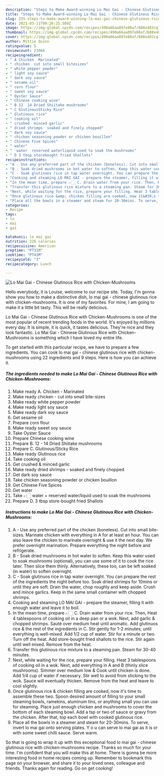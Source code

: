 ```yaml
---
description: "Steps to Make Award-winning Lo Mai Gai - Chinese Glutinous Rice with Chicken-Mushrooms"
title: "Steps to Make Award-winning Lo Mai Gai - Chinese Glutinous Rice with Chicken-Mushrooms"
slug: 255-steps-to-make-award-winning-lo-mai-gai-chinese-glutinous-rice-with-chicken-mushrooms
date: 2021-03-11T00:26:25.589Z
image: https://img-global.cpcdn.com/recipes/490a66aa097e88af/680x482cq70/lo-mai-gai-chinese-glutinous-rice-with-chicken-mushrooms-recipe-main-photo.jpg
thumbnail: https://img-global.cpcdn.com/recipes/490a66aa097e88af/680x482cq70/lo-mai-gai-chinese-glutinous-rice-with-chicken-mushrooms-recipe-main-photo.jpg
cover: https://img-global.cpcdn.com/recipes/490a66aa097e88af/680x482cq70/lo-mai-gai-chinese-glutinous-rice-with-chicken-mushrooms-recipe-main-photo.jpg
author: Mittie Quinn
ratingvalue: 5
reviewcount: 23060
recipeingredient:
- " A Chicken  Marinated"
- " chicken  cut into small bitesizes"
- " white pepper powder"
- " light soy sauce"
- " dark soy sauce"
- " sesame oil"
- " corn flour"
- " sweet soy sauce"
- " Oyster Sauce"
- " Chinese cooking wine"
- " B 12  14 Dried Shiitake mushrooms"
- " C GlutinousSticky Rice"
- " Glutinous rice"
- " cooking oil"
- " crushed  minced garlic"
- " dried shrimps  soaked and finely chopped"
- " dark soy sauce"
- " chicken seasoning powder or chicken bouillon"
- " Chinese Five Spices"
- " water"
- "  water  reserved waterliquid used to soak the mushrooms"
- " D 3 tbsp storebought fried Shallots"
recipeinstructions:
- "A - Use any preferred part of the chicken (boneless). Cut into small bite-sizes. Marinate chicken with everything in A for at least an hour. You can also leave the chicken to marinate overnight &amp; use it the next day. We prefer overnight marination. Prepare everything the night before and refrigerate."
- "B - Soak dried mushrooms in hot water to soften. Keep this water used to soak mushrooms (optional), you can use some of it to cook the rice later. Then slice them thinly. Alternatively, these too, can be left soaked (in water) to soften overnight."
- "C - Soak glutinuos rice in tap water overnight. You can prepare the rest of the ingredients the night before too. Soak dried shrimps for 10mins or until they are soft. Drain the water, chop roughly and keep aside. Crush and mince garlics. Keep in the same small container with chopped shrimps."
- "Cooking and steaming LO MAI GAI - prepare the steamer, filling it with enough water and leave it to boil."
- "In the mean time, prepare 👉🏻 C. Drain water from your rice. Then, Heat 4 tablespoons of cooking oil in a deep pan or a wok. Next, add garlic &amp; chopped shrimps. Sauté over medium heat until aromatic. Add glutinuos rice &amp; the rest of the ingredients in C. Stir gently for 1-2 minutes; until everything is well-mixed. Add 1/2 cup of water. Stir for a minute or two. Turn off the heat. Add store-bought fried shallots to the rice. Stir again until well mixed. Remove from the heat."
- "Transfer this glutinous rice mixture to a steaming pan. Steam for 30-40 minutes."
- "Next, while waiting for the rice, prepare your filling. Heat 3 tablespoons of cooking oil in a wok. Next, add everything in A and B (thinly slice mushrooms). Simmer over medium low &amp; Cook until chicken is done. Add 1/4 cup of water if necessary. Stir well to avoid from sticking to the wok. Sauce will eventually thicken. Remove from the heat and leave to cool slightly."
- "Once glutinous rice &amp; chicken filling are cooked, now it&#39;s time to assemble these two. Spoon desired amount of filling to your small steaming bowls, ramekins, aluminum tins, or anything small you can use for steaming. Place just enough chicken and mushrooms to cover the bottom of each steaming bowl. Add a tsp or two of sauce or gravy from the chicken. After that, top each bowl with cooked glutinous rice."
- "Place all the bowls in a steamer and steam for 20-30mins. To serve, invert lo mai gai onto serving plates. Y o u can serve lo mai gai as it is or with some sweet chilli sauce. Serve warm."
categories:
- Recipe
tags:
- lo
- mai
- gai

katakunci: lo mai gai 
nutrition: 226 calories
recipecuisine: American
preptime: "PT31M"
cooktime: "PT43M"
recipeyield: "3"
recipecategory: Lunch

---
```



![Lo Mai Gai - Chinese Glutinous Rice with Chicken-Mushrooms](https://img-global.cpcdn.com/recipes/490a66aa097e88af/680x482cq70/lo-mai-gai-chinese-glutinous-rice-with-chicken-mushrooms-recipe-main-photo.jpg)

Hello everybody, it is Louise, welcome to our recipe site. Today, I'm gonna show you how to make a distinctive dish, lo mai gai - chinese glutinous rice with chicken-mushrooms. It is one of my favorites. For mine, I am going to make it a little bit tasty. This will be really delicious.

Lo Mai Gai - Chinese Glutinous Rice with Chicken-Mushrooms is one of the most popular of recent trending foods in the world. It's enjoyed by millions every day. It is simple, it is quick, it tastes delicious. They're nice and they look fantastic. Lo Mai Gai - Chinese Glutinous Rice with Chicken-Mushrooms is something which I have loved my entire life.




To get started with this particular recipe, we have to prepare a few ingredients. You can cook lo mai gai - chinese glutinous rice with chicken-mushrooms using 22 ingredients and 9 steps. Here is how you can achieve it.

<!--inarticleads1-->

##### The ingredients needed to make Lo Mai Gai - Chinese Glutinous Rice with Chicken-Mushrooms:

1. Make ready  A. Chicken - Marinated
1. Make ready  chicken - cut into small bite-sizes
1. Make ready  white pepper powder
1. Make ready  light soy sauce
1. Make ready  dark soy sauce
1. Get  sesame oil
1. Prepare  corn flour
1. Make ready  sweet soy sauce
1. Take  Oyster Sauce
1. Prepare  Chinese cooking wine
1. Prepare  B. 12 - 14 Dried Shiitake mushrooms
1. Prepare  C. Glutinous/Sticky Rice
1. Make ready  Glutinous rice
1. Take  cooking oil
1. Get  crushed &amp; minced garlic
1. Make ready  dried shrimps - soaked and finely chopped
1. Get  dark soy sauce
1. Take  chicken seasoning powder or chicken bouillon
1. Get  Chinese Five Spices
1. Get  water
1. Take  👉🏻 water + reserved water/liquid used to soak the mushrooms
1. Prepare  D. 3 tbsp store-bought fried Shallots




<!--inarticleads2-->

##### Instructions to make Lo Mai Gai - Chinese Glutinous Rice with Chicken-Mushrooms:

1. A - Use any preferred part of the chicken (boneless). Cut into small bite-sizes. Marinate chicken with everything in A for at least an hour. You can also leave the chicken to marinate overnight &amp; use it the next day. We prefer overnight marination. Prepare everything the night before and refrigerate.
1. B - Soak dried mushrooms in hot water to soften. Keep this water used to soak mushrooms (optional), you can use some of it to cook the rice later. Then slice them thinly. Alternatively, these too, can be left soaked (in water) to soften overnight.
1. C - Soak glutinuos rice in tap water overnight. You can prepare the rest of the ingredients the night before too. Soak dried shrimps for 10mins or until they are soft. Drain the water, chop roughly and keep aside. Crush and mince garlics. Keep in the same small container with chopped shrimps.
1. Cooking and steaming LO MAI GAI - prepare the steamer, filling it with enough water and leave it to boil.
1. In the mean time, prepare 👉🏻 C. Drain water from your rice. Then, Heat 4 tablespoons of cooking oil in a deep pan or a wok. Next, add garlic &amp; chopped shrimps. Sauté over medium heat until aromatic. Add glutinuos rice &amp; the rest of the ingredients in C. Stir gently for 1-2 minutes; until everything is well-mixed. Add 1/2 cup of water. Stir for a minute or two. Turn off the heat. Add store-bought fried shallots to the rice. Stir again until well mixed. Remove from the heat.
1. Transfer this glutinous rice mixture to a steaming pan. Steam for 30-40 minutes.
1. Next, while waiting for the rice, prepare your filling. Heat 3 tablespoons of cooking oil in a wok. Next, add everything in A and B (thinly slice mushrooms). Simmer over medium low &amp; Cook until chicken is done. Add 1/4 cup of water if necessary. Stir well to avoid from sticking to the wok. Sauce will eventually thicken. Remove from the heat and leave to cool slightly.
1. Once glutinous rice &amp; chicken filling are cooked, now it&#39;s time to assemble these two. Spoon desired amount of filling to your small steaming bowls, ramekins, aluminum tins, or anything small you can use for steaming. Place just enough chicken and mushrooms to cover the bottom of each steaming bowl. Add a tsp or two of sauce or gravy from the chicken. After that, top each bowl with cooked glutinous rice.
1. Place all the bowls in a steamer and steam for 20-30mins. To serve, invert lo mai gai onto serving plates. Y o u can serve lo mai gai as it is or with some sweet chilli sauce. Serve warm.




So that is going to wrap it up with this exceptional food lo mai gai - chinese glutinous rice with chicken-mushrooms recipe. Thanks so much for your time. I'm confident that you will make this at home. There is gonna be more interesting food in home recipes coming up. Remember to bookmark this page on your browser, and share it to your loved ones, colleague and friends. Thanks again for reading. Go on get cooking!

